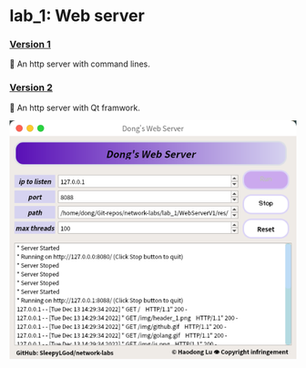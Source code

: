 # lab_1: Web server

### [Version 1](./WebServerV1/)
💫 An http server with command lines.

### [Version 2](./WebServerV2/)
💫 An http server with Qt framwork.

<div align="left">
  <a href="#"><img src="https://raw.githubusercontent.com/SleepyLGod/images/dev/markdown/c3dcdfb1ef9ac82729ead8fd70a5390b.png"></a>
</div>
